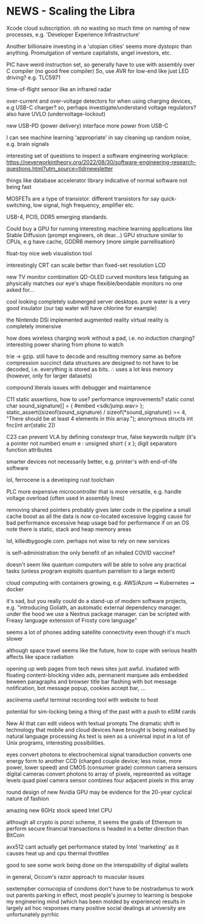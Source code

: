 # NEWS - Scaling the Libra
Xcode cloud subscription. oh no
wasting so much time on naming of new processes, e.g. 'Developer Experience Infrastructure'

Another billionaire investing in a 'utopian cities' seems more dystopic than anything.
Promulgation of venture capitalists, angel investors, etc. 

PIC have weird instruction set, so generally have to use with assembly over C compiler (no good free compiler)
So, use AVR for low-end like just LED driving?
e.g. TLC5971 

time-of-flight sensor like an infrared radar

over-current and over-voltage detectors for when using charging devices, e.g USB-C charger?
so, perhaps investigate/understand voltage regulators?
also have UVLO (undervoltage-lockout)

new USB-PD (power delivery) interface more power from USB-C

I can see machine learning 'appropriate' in say cleaning up random noise,
e.g. brain signals

interesting set of questions to inspect a software engineering workplace:
https://neverworkintheory.org/2022/08/30/software-engineering-research-questions.html?utm_source=tldrnewsletter

things like database accelerator library indicative of normal software not being fast

MOSFETs are a type of transistor.
different transistors for say quick-switching, low signal, high frequency, amplifier etc.

USB-4, PCI5, DDR5 emerging standards.

Could buy a GPU for running interesting machine learning applications like Stable Diffusion (prompt engineers, oh dear...)
GPU structure similar to CPUs, e.g have cache, GDDR6 memory (more simple parrellisation)

float-toy nice web visualistion tool

interestingly CRT can scale better than fixed-set resolution LCD

new TV monitor combination QD-OLED
curved monitors less fatiguing as physically matches our eye's shape
flexible/bendable monitors no one asked for...

cool looking completely submerged server desktops. 
pure water is a very good insulator (our tap water will have chlorine for example)

the Nintendo DSi implemented augmented reality
virtual reality is completely immersive

how does wireless charging work without a pad, i.e. no induction charging?
interesting power sharing from phone to watch

trie -> gzip. still have to decode and resulting memory same as before compression
succinct data structures are designed to not have to be decoded,
i.e. everything is stored as bits.
∴ uses a lot less memory (however, only for larger datasets)

compound literals issues with debugger and maintanence

C11 static assertions, how to use?
performance improvements?
	static const char sound_signature[] = {
#embed <sdk/jump.wav>
	};
	static_assert((sizeof(sound_signature) / sizeof(*sound_signature)) >= 4,
		"There should be at least 4 elements in this array.");
anonymous structs
int fnc(int arr[static 2])

C23
can prevent VLA by defining constexpr
true, false keywords
nullptr (it's a pointer not number)
enum e : unsigned short {
    x
};
digit separators
function attributes 

smarter devices not necessarily better, e.g. printer's with end-of-life software

lol, ferrocene is a developing rust toolchain

PLC more expensive microcontroller that is more versatile, e.g. handle voltage overload (often used in assembly lines)

removing shared pointers probably gives later code in the pipeline a small cache boost
as all the data is now co-located
excessive logging cause for bad performance
excessive heap usage bad for performance if on an OS
note there is static, stack and heap memory areas

lol, killedbygoogle.com. perhaps not wise to rely on new services

is self-administration the only benefit of an inhaled COVID vaccine?

doesn't seem like quantum computers will be able to solve any practical tasks 
(unless program exploits quantum parrelism to a large extent)

cloud computing with containers growing, e.g. AWS/Azure ➞ Kubernetes ➞ docker

it's sad, but you really could do a stand-up of modern software projects, e.g.
"introducing Goliath, an automatic external dependency manager. 
under the hood we use a Nextrus package manager.
can be scripted with Freasy language extension of Frosty core language"

seems a lot of phones adding satellite connectivity even though it's much slower

although space travel seems like the future, how to cope with serious health affects like space radiation

opening up web pages from tech news sites just awful.
inudated with floating content-blocking video ads, 
permanent marquee ads embedded beween paragraphs and
browser title bar flashing with bot message notification,
bot message popup, cookies accept bar, ...

asciinema useful terminal recording tool with website to host

potential for sim-locking being a thing of the past with a push to eSIM cards

New AI that can edit videos with textual prompts
The dramatic shift in technology that mobile and cloud devices have brought is being realised by natural language processing
As text is seen as a universal input in a lot of Unix programs, interesting possibilities.

eyes convert photons to electrochemical signal
transduction converts one energy form to another
CCD (charged couple device; less noise, more power, lower speed) and CMOS (consumer grade) common camera sensors
digital cameras convert photons to array of pixels, represented as voltage levels
quad pixel camera sensor combines four adjacent pixels in this array

round design of new Nvidia GPU may be evidence for the 20-year cyclical nature of fashion

amazing new 6GHz stock speed Intel CPU

although all crypto is ponzi scheme, it seems the goals of Ethereum to perform secure financial transactions is headed in a better
direction than BitCoin

avx512 cant actually get performance stated by Intel 'marketing' as it causes heat up and cpu thermal throttles

good to see some work being done on the interopability of digital wallets

in general, Occum's razor approach to muscular issues

sextempber cornucopia of condoms
don't have to be nostradamus to work out parents parking
in effect, most people's journey to learning is bespoke
my engineering mind (which has been molded by experience) results in largely ad hoc responses 
many positive social dealings at university are unfortunately pyrrhic

